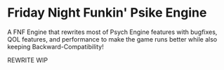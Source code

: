 # Friday Night Funkin' Psike Engine

A FNF Engine that rewrites most of Psych Engine features with bugfixes, QOL features, and performance to make the game runs better
while also keeping Backward-Compatibility!

REWRITE WIP